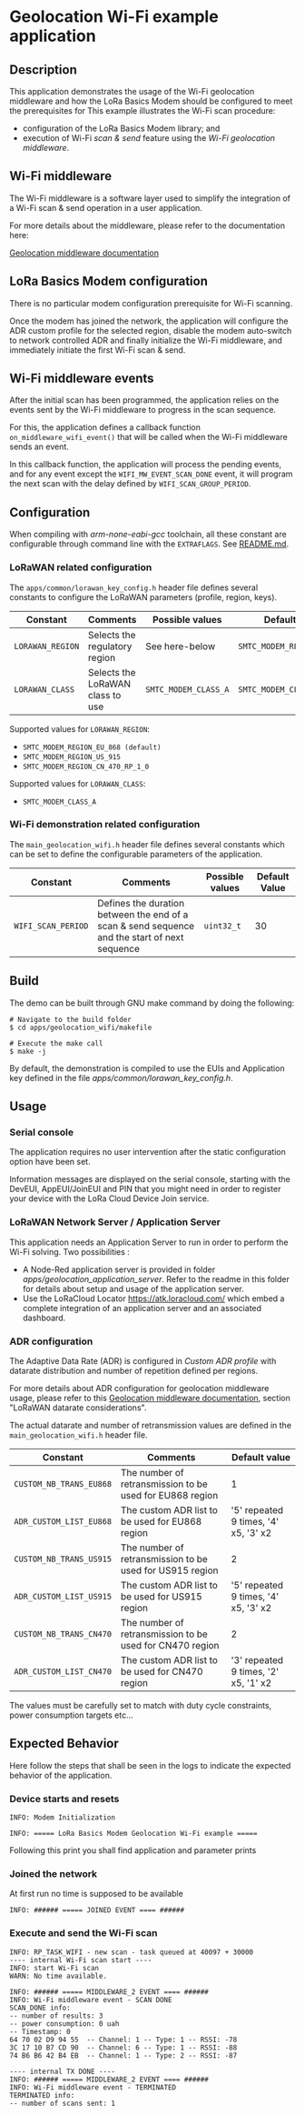 # Geolocation Wi-Fi example application

## Description

This application demonstrates the usage of the Wi-Fi geolocation middleware and
how the LoRa Basics Modem should be configured to meet the prerequisites for
This example illustrates the Wi-Fi scan procedure:

- configuration of the LoRa Basics Modem library; and
- execution of Wi-Fi *scan & send* feature using the *Wi-Fi geolocation middleware*.

## Wi-Fi middleware

The Wi-Fi middleware is a software layer used to simplify the integration of a
Wi-Fi scan & send operation in a user application.

For more details about the middleware, please refer to the documentation here:

[Geolocation middleware documentation](<../../../geolocation_middleware/readme.md>)

## LoRa Basics Modem configuration

There is no particular modem configuration prerequisite for Wi-Fi scanning.

Once the modem has joined the network, the application will configure the ADR
custom profile for the selected region, disable the modem auto-switch to network
controlled ADR and finally initialize the Wi-Fi middleware, and immediately
initiate the first Wi-Fi scan & send.

## Wi-Fi middleware events

After the initial scan has been programmed, the application relies on the events
sent by the Wi-Fi middleware to progress in the scan sequence.

For this, the application defines a callback function `on_middleware_wifi_event()`
that will be called when the Wi-Fi middleware sends an event.

In this callback function, the application will process the pending events, and
for any event except the `WIFI_MW_EVENT_SCAN_DONE` event, it will program the
next scan with the delay defined by `WIFI_SCAN_GROUP_PERIOD`.

## Configuration

When compiling with *arm-none-eabi-gcc* toolchain, all these constant are configurable through command line with the `EXTRAFLAGS`.
See [README.md](../../../README.md#command-line-configuration).

### LoRaWAN related configuration

The `apps/common/lorawan_key_config.h` header file defines several constants to
configure the LoRaWAN parameters (profile, region, keys).

| Constant         | Comments                         | Possible values      | Default Value              |
| ---------------- | -------------------------------- | -------------------- | -------------------------- |
| `LORAWAN_REGION` | Selects the regulatory region    | See here-below       | `SMTC_MODEM_REGION_EU_868` |
| `LORAWAN_CLASS`  | Selects the LoRaWAN class to use | `SMTC_MODEM_CLASS_A` | `SMTC_MODEM_CLASS_A`       |

Supported values for `LORAWAN_REGION`:

* `SMTC_MODEM_REGION_EU_868 (default)`
* `SMTC_MODEM_REGION_US_915`
* `SMTC_MODEM_REGION_CN_470_RP_1_0`

Supported values for `LORAWAN_CLASS`:

* `SMTC_MODEM_CLASS_A`

### Wi-Fi demonstration related configuration

The `main_geolocation_wifi.h` header file defines several constants which can be
set to define the configurable parameters of the application.

| Constant           | Comments                                                                                      | Possible values | Default Value |
| ------------------ | --------------------------------------------------------------------------------------------- | --------------- | ------------- |
| `WIFI_SCAN_PERIOD` | Defines the duration between the end of a scan & send sequence and the start of next sequence | `uint32_t`      | 30            |
## Build

The demo can be built through GNU make command by doing the following:

```shell
# Navigate to the build folder
$ cd apps/geolocation_wifi/makefile

# Execute the make call
$ make -j
```

By default, the demonstration is compiled to use the EUIs and Application key
defined in the file *apps/common/lorawan_key_config.h*.

## Usage

### Serial console

The application requires no user intervention after the static configuration
option have been set.

Information messages are displayed on the serial console, starting with the
DevEUI, AppEUI/JoinEUI and PIN that you might need in order to register your
device with the LoRa Cloud Device Join service.

### LoRaWAN Network Server / Application Server

This application needs an Application Server to run in order to perform the Wi-Fi
solving.
Two possibilities :
* A Node-Red application server is provided in folder *apps/geolocation_application_server*.
Refer to the readme in this folder for details about setup and usage of the
application server.
* Use the LoRaCloud Locator https://atk.loracloud.com/ which embed a complete integration of an application server and an associated dashboard. 

### ADR configuration

The Adaptive Data Rate (ADR) is configured in *Custom ADR profile* with datarate
distribution and number of repetition defined per regions.

For more details about ADR configuration for geolocation middleware usage,
please refer to this [Geolocation middleware documentation](<../../../geolocation_middleware/doc/geolocationMiddleware.rst>), section "LoRaWAN datarate considerations".

The actual datarate and number of retransmission values are defined in the
`main_geolocation_wifi.h` header file.

| Constant                | Comments                                                 | Default value                        |
| ----------------------- | -------------------------------------------------------- | ------------------------------------ |
| `CUSTOM_NB_TRANS_EU868` | The number of retransmission to be used for EU868 region | 1                                    |
| `ADR_CUSTOM_LIST_EU868` | The custom ADR list to be used for EU868 region          | '5' repeated 9 times, '4' x5, '3' x2 |
| `CUSTOM_NB_TRANS_US915` | The number of retransmission to be used for US915 region | 2                                    |
| `ADR_CUSTOM_LIST_US915` | The custom ADR list to be used for US915 region          | '5' repeated 9 times, '4' x5, '3' x2 |
| `CUSTOM_NB_TRANS_CN470` | The number of retransmission to be used for CN470 region | 2                                    |
| `ADR_CUSTOM_LIST_CN470` | The custom ADR list to be used for CN470 region          | '3' repeated 9 times, '2' x5, '1' x2 |

The values must be carefully set to match with duty cycle constraints, power
consumption targets etc...

## Expected Behavior

Here follow the steps that shall be seen in the logs to indicate the expected behavior of the application.

### Device starts and resets

```
INFO: Modem Initialization

INFO: ===== LoRa Basics Modem Geolocation Wi-Fi example =====
```

Following this print you shall find application and parameter prints

### Joined the network

At first run no time is supposed to be available

```
INFO: ###### ===== JOINED EVENT ==== ######
```

### Execute and send the Wi-Fi scan

```
INFO: RP_TASK_WIFI - new scan - task queued at 40097 + 30000
---- internal Wi-Fi scan start ----
INFO: start Wi-Fi scan
WARN: No time available.

INFO: ###### ===== MIDDLEWARE_2 EVENT ==== ######
INFO: Wi-Fi middleware event - SCAN DONE
SCAN_DONE info:
-- number of results: 3
-- power consumption: 0 uah
-- Timestamp: 0
64 70 02 D9 94 55  -- Channel: 1 -- Type: 1 -- RSSI: -78
3C 17 10 B7 CD 90  -- Channel: 6 -- Type: 1 -- RSSI: -88
74 B6 B6 42 B4 EB  -- Channel: 1 -- Type: 2 -- RSSI: -87

---- internal TX DONE ----
INFO: ###### ===== MIDDLEWARE_2 EVENT ==== ######
INFO: Wi-Fi middleware event - TERMINATED
TERMINATED info:
-- number of scans sent: 1
```